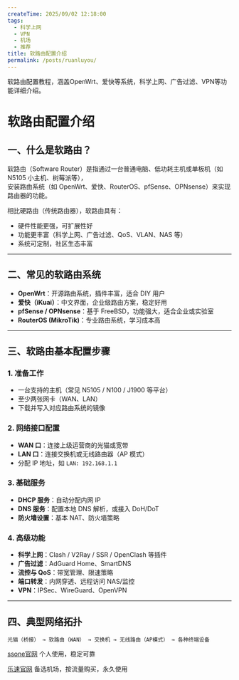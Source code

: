 ```yaml
---
createTime: 2025/09/02 12:18:00
tags:
  - 科学上网
  - VPN
  - 机场
  - 推荐
title: 软路由配置介绍
permalink: /posts/ruanluyou/
---
```


软路由配置教程，涵盖OpenWrt、爱快等系统，科学上网、广告过滤、VPN等功能详细介绍。

<!-- more -->

# 软路由配置介绍

## 一、什么是软路由？
软路由（Software Router）是指通过一台普通电脑、低功耗主机或单板机（如 N5105 小主机、树莓派等），  
安装路由系统（如 OpenWrt、爱快、RouterOS、pfSense、OPNsense）来实现路由器的功能。  

相比硬路由（传统路由器），软路由具有：
- 硬件性能更强，可扩展性好  
- 功能更丰富（科学上网、广告过滤、QoS、VLAN、NAS 等）  
- 系统可定制，社区生态丰富  

---

## 二、常见的软路由系统
- **OpenWrt**：开源路由系统，插件丰富，适合 DIY 用户  
- **爱快（iKuai）**：中文界面，企业级路由方案，稳定好用  
- **pfSense / OPNsense**：基于 FreeBSD，功能强大，适合企业或实验室  
- **RouterOS (MikroTik)**：专业路由系统，学习成本高  
---

## 三、软路由基本配置步骤

### 1. 准备工作
- 一台支持的主机（常见 N5105 / N100 / J1900 等平台）  
- 至少两张网卡（WAN、LAN）  
- 下载并写入对应路由系统的镜像  

### 2. 网络接口配置
- **WAN 口**：连接上级运营商的光猫或宽带  
- **LAN 口**：连接交换机或无线路由器（AP 模式）  
- 分配 IP 地址，如 `LAN: 192.168.1.1`  

### 3. 基础服务
- **DHCP 服务**：自动分配内网 IP  
- **DNS 服务**：配置本地 DNS 解析，或接入 DoH/DoT  
- **防火墙设置**：基本 NAT、防火墙策略  

### 4. 高级功能
- **科学上网**：Clash / V2Ray / SSR / OpenClash 等插件  
- **广告过滤**：AdGuard Home、SmartDNS  
- **流控与 QoS**：带宽管理、限速策略  
- **端口转发**：内网穿透、远程访问 NAS/监控  
- **VPN**：IPSec、WireGuard、OpenVPN  

---

## 四、典型网络拓扑

```text
光猫（桥接） → 软路由（WAN） → 交换机 → 无线路由（AP模式） → 各种终端设备
```
[ssone官网](https://hello-ssone.com/register?aff=QpXdVaKY) 个人使用，稳定可靠

[乐速官网](https://www.luxd.uk/#/register?code=mquP7UE5) 备选机场，按流量购买，永久使用
